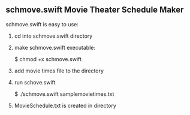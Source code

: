 schmove.swift
Movie Theater Schedule Maker
----------------------------

schmove.swift is easy to use:

  1) cd into schmove.swift directory


  2) make schmove.swift executable:

      $ chmod +x schmove.swift


  3) add movie times file to the directory


  4) run schove.swift

      $ ./schmove.swift samplemovietimes.txt


  5) MovieSchedule.txt is created in directory